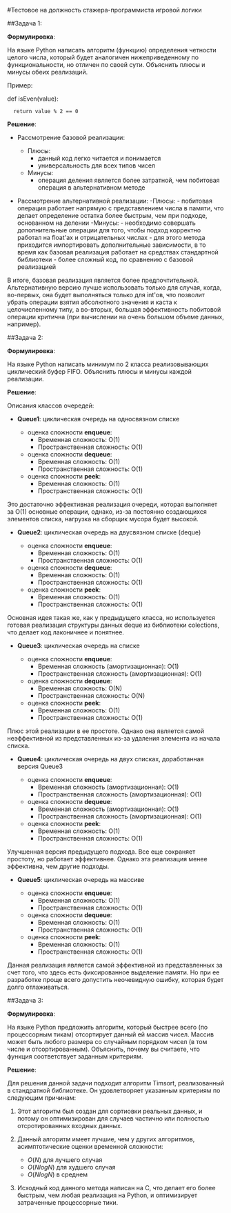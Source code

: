 #Тестовое на должность стажера-программиста игровой логики

##Задача 1:

**Формулировка**:

На языке Python написать алгоритм (функцию) определения четности целого числа, который будет аналогичен нижеприведенному по функциональности, но отличен по своей сути. Объяснить плюсы и минусы обеих реализаций. 

Пример: 

def isEven(value):

      return value % 2 == 0

**Решение**:

- Рассмотрение базовой реализации:
    - Плюсы:
        - данный код легко читается и понимается
        - универсальность для всех типов чисел
    - Минусы:
        - операция деления является более затратной, чем побитовая операция в альтернативном методе

- Рассмотрение альтернативной реализации:
    -Плюсы:
        - побитовая операция работает напрямую с представлением числа в памяти, что делает определение остатка более быстрым, чем при подходе, основанном на делении
    -Минусы:
        - необходимо совершать дополнительные операции для того, чтобы подход корректно работал на float'ах и отрицательных числах
        - для этого метода приходится импортировать дополнительные зависимости, в то время как базовая реализация работает на средствах стандартной библиотеки
        - более сложный код, по сравнению с базовой реализацией

В итоге, базовая реализация является более предпочтительной. Альтернативную версию лучше использовать только для случая, когда, во-первых, она будет выполняться только для int'ов, что позволит убрать операции взятия абсолютного значения и каста к целочисленному типу, а во-вторых, большая эффективность побитовой операции критична (при вычислении на очень большом объеме данных, например).

##Задача 2:

**Формулировка**:

На языке Python написать минимум по 2 класса реализовывающих циклический буфер FIFO. Объяснить плюсы и минусы каждой реализации.

**Решение**:

Описания классов очередей:

- **Queue1**: циклическая очередь на односвязном списке

    - оценка сложности **enqueue**:
        - Временная сложность: O(1)
        - Пространственная сложность: O(1)
    - оценка сложности **dequeue**:
        - Временная сложность: O(1)
        - Пространственная сложность: O(1)
    - оценка сложности **peek**:
        - Временная сложность: O(1)
        - Пространственная сложность: O(1)

Это достаточно эффективная реализация очереди, которая выполняет за O(1) основные операции, однако, из-за постоянно создающихся элементов списка, нагрузка на сборщик мусора будет высокой.

- **Queue2**: циклическая очередь на двусвязном списке (deque)

    - оценка сложности **enqueue**:
        - Временная сложность: O(1)
        - Пространственная сложность: O(1)
    - оценка сложности **dequeue**:
        - Временная сложность: O(1)
        - Пространственная сложность: O(1)
    - оценка сложности **peek**:
        - Временная сложность: O(1)
        - Пространственная сложность: O(1)

Основная идея такая же, как у предыдущего класса, но используется готовая реализация структуры данных deque из библиотеки colections, что делает код лаконичнее и понятнее.

- **Queue3**: циклическая очередь на списке

    - оценка сложности **enqueue**:
        - Временная сложность (амортизационная): O(1)
        - Пространственная сложность (амортизационная): O(1)
    - оценка сложности **dequeue**:
        - Временная сложность: O(N)
        - Пространственная сложность: O(N)
    - оценка сложности **peek**:
        - Временная сложность: O(1)
        - Пространственная сложность: O(1)

Плюс этой реализации в ее простоте. Однако она является самой неэффективной из представленных из-за удаления элемента из начала списка.

- **Queue4**: циклическая очередь на двух списках, доработанная версия Queue3

    - оценка сложности **enqueue**:
        - Временная сложность (амортизационная): O(1)
        - Пространственная сложность (амортизационная): O(1)
    - оценка сложности **dequeue**:
        - Временная сложность (амортизационная): O(1)
        - Пространственная сложность (амортизационная): O(1)
    - оценка сложности **peek**:
        - Временная сложность: O(1)
        - Пространственная сложность: O(1)

Улучшенная версия предыдущего подхода. Все еще сохраняет простоту, но работает эффективнее. Однако эта реализация менее эффективна, чем другие подходы.

- **Queue5**: циклическая очередь на массиве

    - оценка сложности **enqueue**:
        - Временная сложность: O(1)
        - Пространственная сложность: O(1)
    - оценка сложности **dequeue**:
        - Временная сложность: O(1)
        - Пространственная сложность: O(1)
    - оценка сложности **peek**:
        - Временная сложность: O(1)
        - Пространственная сложность: O(1)

Данная реализация является самой эффективной из представленных за счет того, что здесь есть фиксированное выделение памяти. Но при ее разработке проще всего допустить неочевидную ошибку, которая будет долго отлаживаться.

##Задача 3: 

**Формулировка**:

На языке Python предложить алгоритм, который быстрее всего (по процессорным тикам) отсортирует данный ей массив чисел. Массив может быть любого размера со случайным порядком чисел (в том числе и отсортированным). Объяснить, почему вы считаете, что функция соответствует заданным критериям.

**Решение**:

Для решения данной задачи подходит алгоритм Timsort, реализованный в стандратной библиотеке. Он удовлетворяет указанным критериям по следующим причинам:

1. Этот алгоритм был создан для сортиовки реальных данных, и потому он оптимизирован для случаев частично или полностью отсротированных входных данных.

2. Данный алгоритм имеет лучшие, чем у других алгоритмов, асимптотические оценки временной сложности:
    - $O(N)$ для лучшего случая
    - $O(N log N)$ для худшего случая
    - $O(N log N)$ в среднем

3. Исходный код данного метода написан на C, что делает его более быстрым, чем любая реализация на Python, и оптимизирует затраченные процессорные тики.